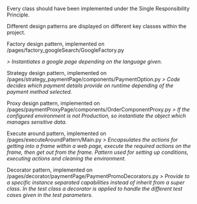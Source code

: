 Every class should have been implemented under the Single Responsibility Principle.

Different design patterns are displayed on different key classes within the project.

Factory design pattern, implemented on /pages/factory_googleSearch/GoogleFactory.py

*> Instantiates a google page depending on the language given.*

Strategy design pattern, implemented on /pages/strategy_paymentPage/components/PaymentOption.py
*> Code decides which payment details provide on runtime depending of the payment method selected.*

Proxy design pattern, implemented on /pages/paymentProxyPage/components/OrderComponentProxy.py
*> If the configured environment is not Production, so instantiate the object which manages sensitive data.*

Execute around pattern, implemented on /pages/executeAroundPattern/Main.py
*> Encapsulates the actions for getting into a frame within a web page, execute the required actions on the frame, then 
get out from the frame. Pattern used for setting up conditions, executing actions and cleaning the environment.*

Decorator pattern, implemented on /pages/decorator/paymentPage/PaymentPromoDecorators.py
*> Provide to a specific instance separated capabilities instead of inherit from a super class. 
In the test class a decorator is applied to handle the different test cases given in the test parameters.*
